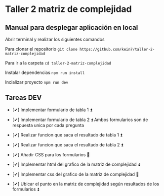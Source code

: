 # Taller 2 matriz de complejidad

## Manual para desplegar aplicación en local

Abrir terminal y realizar los siguientes comandos

Para clonar el repositorio
`git clone https://github.com/kein7/taller-2-matriz-complejidad`

Para ir a la carpeta
`cd taller-2-matriz-complejidad`

Instalar dependencias
`npm run install`

Incializar proyecto
`npm run dev`

## Tareas DEV

- [✔] Implementar formulario de tabla 1 ⏫
- [✔] Implementar formulario de tabla 2 ⏫
  Ambos formularios son de respuesta unica por cada pregunta

- [✔] Realizar funcion que saca el resultado de tabla 1 ⏫
- [✔] Realizar funcion que saca el resultado de tabla 2 ⏫

- [✔] Añadir CSS para los formularios 🔽
- [✔] Implementar html del grafico de la matriz de complejidad ⏫
- [✔] Implementar css del grafico de la matriz de complejidad 🔽
- [✔] Ubicar el punto en la matriz de complejidad según resultados de los formularios ⏫
